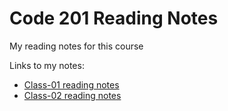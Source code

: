 # Code 201 Reading Notes

My reading notes for this course

Links to my notes:

- [Class-01 reading notes](class-01.md)
- [Class-02 reading notes](class-02.md)